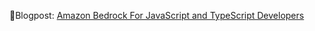 🔗Blogpost: [Amazon Bedrock For JavaScript and TypeScript Developers](https://cloudnature.net/blog/amazon-bedrock-for-javascript-and-typescript-developers?utm_medium=social&utm_source=github.com&utm_campaign=Depaa)